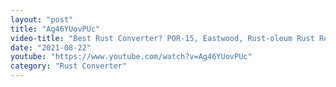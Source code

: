 ```yaml
---
layout: "post"
title: "Ag46YUovPUc"
video-title: "Best Rust Converter? POR-15, Eastwood, Rust-oleum Rust Reformer, Gempler's"
date: "2021-08-22"
youtube: "https://www.youtube.com/watch?v=Ag46YUovPUc"
category: "Rust Converter"
---
```

<div class="space-y-1"></div>
